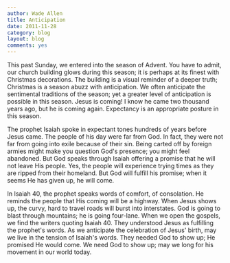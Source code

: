 ```yaml
---
author: Wade Allen
title: Anticipation
date: 2011-11-28
category: blog
layout: blog
comments: yes
---
```


This past Sunday, we entered into the season of Advent. You have to admit, our church building glows during this season; it is perhaps at its finest with Christmas decorations. The building is a visual reminder of a deeper truth; Christmas is a season abuzz with anticipation. We often anticipate the sentimental traditions of the season; yet a greater level of anticipation is possible in this season. Jesus is coming! I know he came two thousand years ago, but he is coming again. Expectancy is an appropriate posture in this season.

The prophet Isaiah spoke in expectant tones hundreds of years before Jesus came. The people of his day were far from God. In fact, they were not far from going into exile because of their sin. Being carted off by foreign armies might make you question God's presence; you might feel abandoned. But God speaks through Isaiah offering a promise that he will not leave His people. Yes, the people will experience trying times as they are ripped from their homeland. But God will fulfill his promise; when it seems He has given up, he will come.

In Isaiah 40, the prophet speaks words of comfort, of consolation. He reminds the people that His coming will be a highway. When Jesus shows up, the curvy, hard to travel roads will burst into interstates. God is going to blast through mountains; he is going four-lane. When we open the gospels, we find the writers quoting Isaiah 40. They understood Jesus as fulfilling the prophet's words. As we anticipate the celebration of Jesus' birth, may we live in the tension of Isaiah's words. They needed God to show up; He promised He would come. We need God to show up; may we long for his movement in our world today.
